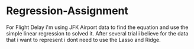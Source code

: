 # Regression-Assignment
For Flight Delay i'm using JFK Airport data to find the equation and use the simple linear regression to solved it.
After several trial i believe for the data that i want to represent i dont need to use the Lasso and Ridge.

